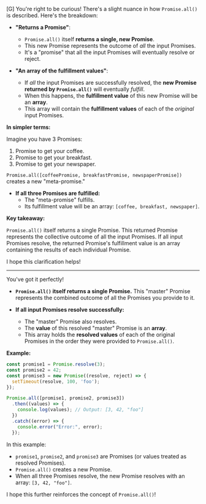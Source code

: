 [G] You're right to be curious! There's a slight nuance in how `Promise.all()` is described. Here's the breakdown:

* **"Returns a Promise"**: 

   - `Promise.all()` itself **returns a single, new Promise**. 
   - This new Promise represents the outcome of *all* the input Promises. 
   - It's a "promise" that all the input Promises will eventually resolve or reject.

* **"An array of the fulfillment values"**:

   - If *all* the input Promises are successfully resolved, the **new Promise returned by `Promise.all()`** will eventually *fulfill*. 
   - When this happens, the **fulfillment value** of this new Promise will be an **array**. 
   - This array will contain the **fulfillment values** of each of the *original* input Promises.

**In simpler terms:**

Imagine you have 3 Promises:

1. Promise to get your coffee.
2. Promise to get your breakfast.
3. Promise to get your newspaper.

`Promise.all([coffeePromise, breakfastPromise, newspaperPromise])` creates a new "meta-promise." 

* **If all three Promises are fulfilled:** 
   - The "meta-promise" fulfills. 
   - Its fulfillment value will be an array: `[coffee, breakfast, newspaper]`.

**Key takeaway:**

`Promise.all()` itself returns a single Promise. This returned Promise represents the collective outcome of all the input Promises. If all input Promises resolve, the returned Promise's fulfillment value is an array containing the results of each individual Promise.

I hope this clarification helps!

---

You've got it perfectly! 

* **`Promise.all()` itself returns a single Promise.** This "master" Promise represents the combined outcome of all the Promises you provide to it.

* **If all input Promises resolve successfully:**
    * The "master" Promise also resolves. 
    * The **value** of this resolved "master" Promise is an **array**. 
    * This array holds the **resolved values** of each of the original Promises in the order they were provided to `Promise.all()`.

**Example:**

```javascript
const promise1 = Promise.resolve(3);
const promise2 = 42; 
const promise3 = new Promise((resolve, reject) => {
  setTimeout(resolve, 100, 'foo'); 
});

Promise.all([promise1, promise2, promise3])
  .then((values) => {
    console.log(values); // Output: [3, 42, "foo"]
  })
  .catch((error) => {
    console.error("Error:", error); 
  });
```

In this example:

* `promise1`, `promise2`, and `promise3` are Promises (or values treated as resolved Promises).
* `Promise.all()` creates a new Promise.
* When all three Promises resolve, the new Promise resolves with an array: `[3, 42, "foo"]`.

I hope this further reinforces the concept of `Promise.all()`!
